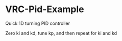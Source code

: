# VRC-Pid-Example
Quick 1D turning PID controller 

Zero ki and kd, tune kp, and then repeat for ki and kd
